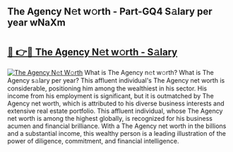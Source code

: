 ## The Agency N𝚎t w𝚘rth - Part-GQ4 S𝚊lary per year wNaXm

# <h2><a href="http://gc2hlw.nevu.top/?p=The+Agency">🔗 👉🔴 The Agency N𝚎t w𝚘rth - S𝚊lary</a></h2>

[![The Agency N𝚎t W𝚘rth](https://i.imgur.com/Oavwk0R.jpeg)](http://gc2hlw.nevu.top/?p=The+Agency)
What is The Agency n𝚎t w𝚘rth? What is The Agency s𝚊lary per year?
This affluent individual's The Agency net worth is considerable, positioning him among the wealthiest in his sector. His income from his employment is significant, but it is outmatched by The Agency net worth, which is attributed to his diverse business interests and extensive real estate portfolio. This affluent individual, whose The Agency net worth is among the highest globally, is recognized for his business acumen and financial brilliance. With a The Agency net worth in the billions and a substantial income, this wealthy person is a leading illustration of the power of diligence, commitment, and financial intelligence.
